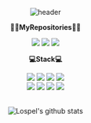 <div align="center">

![header](https://capsule-render.vercel.app/api?type=waving&color=auto&height=300&section=header&text=Welcome&desc=Lospel's%20GitHub%20Profile&descAlign=65&descAlignY=65&fontSize=90)

**👨‍💻MyRepositories👩‍💻**

<a href="https://github.com/Lospel/human_study"><img src="https://img.shields.io/badge/Coding_Study-blue?style=for-the-badge&logo=Visual Studio&logoColor=black"></a>
<a href="https://github.com/Lospel/chatbot_project"><img src="https://img.shields.io/badge/ChatBot-yellow?style=for-the-badge&logo=chatbot&logoColor=black"></a>
<a href="https://github.com/Lospel/seoulPublicBicycleProject"><img src="https://img.shields.io/badge/Bicycle-brightgreen?style=for-the-badge&logo=JavaScript&logoColor=black"></a>
<br>

<!-- **📧Email📧**
<br>
rlaehdnl@gmail.com
 -->
**💻Stack💻**

<img src="https://img.shields.io/badge/Java-brightgreen?style=for-the-badge&logo=Joplin&logoColor=black">
<img src="https://img.shields.io/badge/JavaScript-green?style=for-the-badge&logo=JavaScript&logoColor=black">
<img src="https://img.shields.io/badge/Python-yellowgreen?style=for-the-badge&logo=Python&logoColor=black">
<img src="https://img.shields.io/badge/.NET-orange?style=for-the-badge&logo=.NET&logoColor=black">
<br>
<img src="https://img.shields.io/badge/MySQL-brightgreen?style=for-the-badge&logo=MySQL&logoColor=black">
<img src="https://img.shields.io/badge/OracleSQL-green?style=for-the-badge&logo=Oracle&logoColor=black">
<img src="https://img.shields.io/badge/Spring-yellowgreen?style=for-the-badge&logo=Spring&logoColor=black">
<img src="https://img.shields.io/badge/PHP-orange?style=for-the-badge&logo=PHP&logoColor=black">

<br>
  <br>

![Lospel's github stats](https://github-readme-stats.vercel.app/api?username=Lospel&show_icons=true&theme=dracula)
  
</div>
